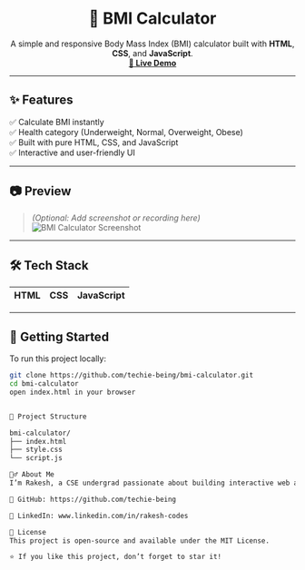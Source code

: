 <h1 align="center">🧮 BMI Calculator</h1>

<p align="center">
  A simple and responsive Body Mass Index (BMI) calculator built with <strong>HTML</strong>, <strong>CSS</strong>, and <strong>JavaScript</strong>.
  <br />
  <a href="https://techie-being.github.io/BMI-calculator/" target="_blank"><strong>🔗 Live Demo</strong></a>
</p>

---

## ✨ Features

✅ Calculate BMI instantly  
✅ Health category (Underweight, Normal, Overweight, Obese)  
✅ Built with pure HTML, CSS, and JavaScript  
✅ Interactive and user-friendly UI

---

## 📷 Preview

> *(Optional: Add screenshot or recording here)*  
> ![BMI Calculator Screenshot](s1.png)

---

## 🛠 Tech Stack

| HTML | CSS | JavaScript |
|------|-----|------------|

---

## 🚀 Getting Started

To run this project locally:

```bash
git clone https://github.com/techie-being/bmi-calculator.git
cd bmi-calculator
open index.html in your browser


📁 Project Structure

bmi-calculator/
├── index.html
├── style.css
└── script.js

🙋‍♂️ About Me
I’m Rakesh, a CSE undergrad passionate about building interactive web apps and learning full-stack development.

🔗 GitHub: https://github.com/techie-being

🔗 LinkedIn: www.linkedin.com/in/rakesh-codes

📃 License
This project is open-source and available under the MIT License.

⭐ If you like this project, don’t forget to star it!





